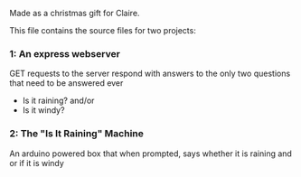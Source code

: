 Made as a christmas gift for Claire.

This file contains the source files for two projects:
### 1: An express webserver
GET requests to the server respond with answers to the only two questions that need to be answered ever
- Is it raining? and/or
- Is it windy?

### 2: The "Is It Raining" Machine
An arduino powered box that when prompted, says whether it is raining and or if it is windy